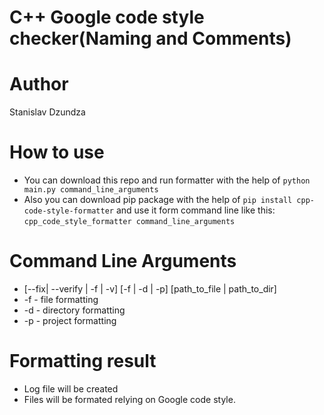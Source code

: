# C++ Google code style checker(Naming and Comments)
# Author
 Stanislav Dzundza
# How to use
- You can download this repo and run formatter with the help of `python main.py command_line_arguments`
- Also you can download pip package with the help of `pip install cpp-code-style-formatter` and use it form command line like this: `cpp_code_style_formatter command_line_arguments`
# Command Line Arguments
- [--fix| --verify | -f | -v]  [-f | -d | -p]  [path_to_file | path_to_dir]
- -f - file formatting
- -d - directory formatting
- -p - project formatting
# Formatting result
- Log file will be created
- Files will be formated relying on Google code style.
